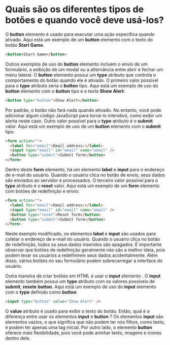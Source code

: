 # Quais são os diferentes tipos de botões e quando você deve usá-los?

O **button** elemento é usado para executar uma ação específica quando ativado. Aqui está um exemplo de um **button** elemento com o texto do botão **Start Game**.
```html
<button>Start Game</button>
```
Outros exemplos de uso do **button** elemento incluem o envio de um formulário, a exibição de um modal ou a alternância entre abrir e fechar um menu lateral. O **button** elemento possui um **type** atributo que controla o comportamento do botão quando ele é ativado. O primeiro valor possível para o **type** atributo seria o **button** tipo. Aqui está um exemplo de uso do **button** elemento com o **button** tipo e o texto **Show Alert**:
```html
<button type="button">Show Alert</button>
```
Por padrão, o botão não fará nada quando ativado. No entanto, você pode adicionar algum código JavaScript para torná-lo interativo, como exibir um alerta neste caso. Outro valor possível para o **type** atributo é o **submit** valor. Aqui está um exemplo de uso de um **button** elemento com o **submit** tipo:
```html
<form action="">
  <label for="email">Email address:</label>
  <input type="email" id="email" name="email" />
  <button type="submit">Submit form</button>
</form>
```
Dentro deste **form** elemento, há um elemento **label** e **input** para o endereço de e-mail do usuário. Quando o usuário clica no botão de envio, seus dados são enviados ao servidor e processados. O terceiro valor possível para o **type** atributo é o **reset** valor. Aqui está um exemplo de um **form** elemento com botões de redefinição e envio:
```html
<form action="">
  <label for="email">Email address:</label>
  <input type="email" id="email" name="email" />
  <button type="reset">Reset form</button>
  <button type="submit">Submit form</button>
</form>
```
Neste exemplo modificado, os elementos **label** e **input** são usados ​​para coletar o endereço de e-mail do usuário. Quando o usuário clica no botão de redefinição, todos os seus dados inseridos são apagados. É importante observar que botões de redefinição geralmente não são a melhor ideia, pois podem levar os usuários a redefinirem seus dados acidentalmente. Além disso, vários botões no seu formulário podem sobrecarregar a interface do usuário.

Outra maneira de criar botões em HTML é usar o **input** elemento . O **input** elemento também possui um **type** atributo com os valores possíveis de **submit**, **resete**  **button**. Aqui está um exemplo de uso do **input** elemento com o **type** definido como **button**:
```html
<input type="button" value="Show Alert" />
```
O **value** atributo é usado para exibir o texto do botão. Então, qual é a diferença entre usar os elementos **input** e **button** ? Os elementos **input** são elementos vazios, o que significa que não podem ter nós filhos, como texto, e podem ter apenas uma tag inicial. Por outro lado, o elemento **button** oferece mais flexibilidade, pois você pode aninhar texto, imagens e ícones dentro dele.